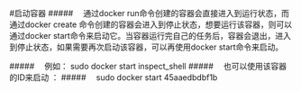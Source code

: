 #启动容器
#####&emsp; 通过docker run命令创建的容器会直接进入到运行状态，而通过docker create 命令创建的容器会进入到停止状态，想要运行该容器，则可以通过docker start命令来启动它。当容器运行完自己的任务后，容器会退出，进入到停止状态，如果需要再次启动该容器，可以再使用docker start命令来启动。

#####&emsp; 例如： sudo docker start inspect_shell
#####&emsp; 也可以使用该容器的ID来启动 ：
#####&emsp; sudo docker start 45aaedbdbf1b
